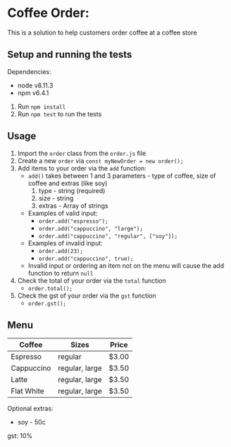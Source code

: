 # Coffee Order:

This is a solution to help customers order coffee at a coffee store

## Setup and running the tests

Dependencies:
* node v8.11.3
* npm v6.4.1

1. Run `npm install`
2. Run `npm test` to run the tests

## Usage

1. Import the `order` class from the `order.js` file
2. Create a new `order` via `const myNewOrder = new order();`
3. Add items to your order via the `add` function:
    * `add()` takes between 1 and 3 parameters - type of coffee, size of coffee and extras (like soy)
        1. type - string (required)
        2. size - string
        3. extras - Array of strings
    * Examples of valid input:
        * `order.add("espresso");`
        * `order.add("cappuccino", "large");`
        * `order.add("cappuccino", "regular", ["soy"]);`
    * Examples of invalid input:
        * `order.add(23);`
        * `order.add("cappuccino", true);`
    * Invalid input or ordering an item not on the menu will cause the add function to return `null`
4. Check the total of your order via the `total` function
    * `order.total();`
5. Check the gst of your order via the `gst` function
    * `order.gst();`

## Menu

| Coffee     | Sizes          | Price |
| ---------- | -------------- | ----- |
| Espresso   | regular        | $3.00 |
| Cappuccino | regular, large | $3.50 |
| Latte      | regular, large | $3.50 |
| Flat White | regular, large | $3.50 |

Optional extras:
* soy - 50c

gst: 10%